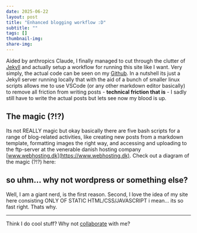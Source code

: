 ```yaml
---
date: 2025-06-22
layout: post
title: "Enhanced blogging workflow :D"
subtitle: ""
tags: []
thumbnail-img: 
share-img: 
---
```

Aided by anthropics Claude, I finally managed to cut through the clutter of [Jekyll](https://jekyllrb.com/) and actually setup a workflow for running this site like I want. Very simply, the actual code can be seen on my [Github](https://github.com/nbhansen/nbhansen.github.io). In a nutshell its just a Jekyll server running locally that with the aid of a bunch of smaller linux scripts allows me to use VSCode (or any other markdown editor basically) to remove all friction from writing posts - **technical friction that is** - I sadly still have to write the actual posts but lets see now my blood is up. 


## The magic (?!?)
Its not REALLY magic but okay basically there are five bash scripts for a range of blog-related activities, like creating new posts from a markdown template, formatting images the right way, and accessing and uploading to the ftp-server at the venerable danish hosting company [www.webhosting.dk](https://www.webhosting.dk). Check out a diagram of the magic (?!?) here: 

## so uhm... why not wordpress or something else?
Well, I am a giant nerd, is the first reason. Second, I love the idea of my site here consisting ONLY OF STATIC HTML/CSS/JAVASCRIPT i mean... its so fast right. Thats why. 

---

Think I do cool stuff? Why not [collaborate](../collaborate) with me?
